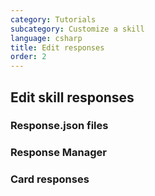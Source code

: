 ```yaml
---
category: Tutorials
subcategory: Customize a skill
language: csharp
title: Edit responses
order: 2
---
```


## Edit skill responses

### Response.json files

### Response Manager

### Card responses